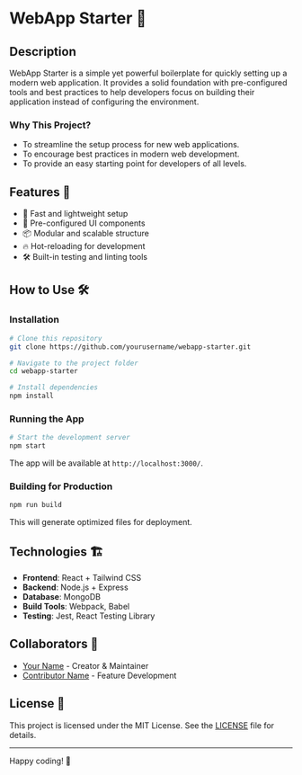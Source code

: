 # WebApp Starter 🚀

## Description
WebApp Starter is a simple yet powerful boilerplate for quickly setting up a modern web application. It provides a solid foundation with pre-configured tools and best practices to help developers focus on building their application instead of configuring the environment.

### Why This Project?
- To streamline the setup process for new web applications.
- To encourage best practices in modern web development.
- To provide an easy starting point for developers of all levels.

## Features 🌟
- 🚀 Fast and lightweight setup
- 🎨 Pre-configured UI components
- 📦 Modular and scalable structure
- 🔥 Hot-reloading for development
- 🛠️ Built-in testing and linting tools

## How to Use 🛠️
### Installation
```bash
# Clone this repository
git clone https://github.com/yourusername/webapp-starter.git

# Navigate to the project folder
cd webapp-starter

# Install dependencies
npm install
```

### Running the App
```bash
# Start the development server
npm start
```
The app will be available at `http://localhost:3000/`.

### Building for Production
```bash
npm run build
```
This will generate optimized files for deployment.

## Technologies 🏗️
- **Frontend**: React + Tailwind CSS
- **Backend**: Node.js + Express
- **Database**: MongoDB
- **Build Tools**: Webpack, Babel
- **Testing**: Jest, React Testing Library

## Collaborators 🤝
- [Your Name](https://github.com/yourusername) - Creator & Maintainer
- [Contributor Name](https://github.com/contributor) - Feature Development

## License 📜
This project is licensed under the MIT License. See the [LICENSE](LICENSE) file for details.

---
Happy coding! 🚀

